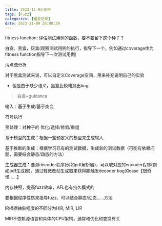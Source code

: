 ```yaml
---
title: 2023-11-9讨论班
tags: [Fuzz]
categories: [组会记录]
date: 2023-11-09 20:08:29
---
```




fitness function: 评估测试用例的函数，要不要留下这个种子？

白盒，黑盒，灰盒(观察测试用例的执行，指导下一个，例如通过coverage作为fitness function指导下一次测试用例)

污点流分析 

对于黑盒测试来说，可以自定义Coverage空间，用来补充说明自己的实验

- 但是由于缺少语义，黑盒比较难测出bug

> 白盒+guidance

输入：基于生成/基于突变

符号执行



预处理：对种子的 优化/选择/修剪/重组

基于模型的生成：根据一些预定义的模型来生成输入

基于推断的生成：根据学习已有的测试数据，生成新的测试数据（可能有依赖问题，需要结合静态/动态的方法）

生成器生成：要测decoder程序(例如pdf解析器)，可以取对应的encoder程序(例如pdf生成器)，通过轻微改动生成器来获得能触发decoder bug的case【很奇怪……】



内存快照，提高fuzz效率，AFL也有持久模式的



要根据程序性质来指导fuzz，可以结合静态/动态……方法

IR根据抽象程度的不同分为HIR, MIR, LIR

MIR不依赖源语言和具体的CPU架构，通常和优化和变换有关






